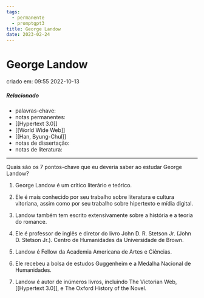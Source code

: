 ```yaml
---
tags:
  - permanente
  - promptgpt3
title: George Landow
date: 2023-02-24
---
```


# George Landow

criado em: 09:55 2022-10-13

##### Relacionado

- palavras-chave:
- notas permanentes: 
- [[Hypertext 3.0]]
- [[World Wide Web]]
- [[Han, Byung-Chul]]
- notas de dissertação:
- notas de literatura: 

---

Quais são os 7 pontos-chave que eu deveria saber ao estudar George Landow?

1. George Landow é um crítico literário e teórico.

2. Ele é mais conhecido por seu trabalho sobre literatura e cultura vitoriana, assim como por seu trabalho sobre hipertexto e mídia digital.

3. Landow também tem escrito extensivamente sobre a história e a teoria do romance.

4. Ele é professor de inglês e diretor do livro John D. R. Stetson Jr. (John D. Stetson Jr.). Centro de Humanidades da Universidade de Brown.

5. Landow é Fellow da Academia Americana de Artes e Ciências.

6. Ele recebeu a bolsa de estudos Guggenheim e a Medalha Nacional de Humanidades.

7. Landow é autor de inúmeros livros, incluindo The Victorian Web, [[Hypertext 3.0]], e The Oxford History of the Novel. 
